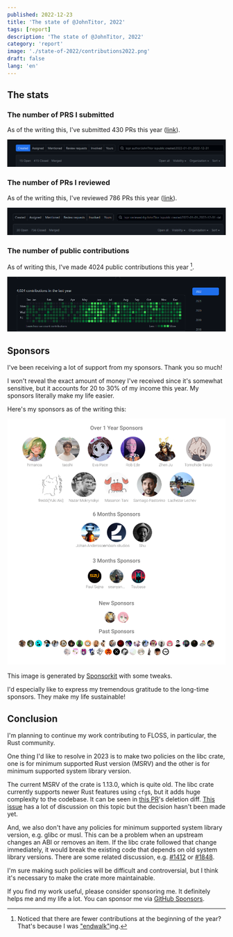 ```yaml
---
published: 2022-12-23
title: 'The state of @JohnTitor, 2022'
tags: [report]
description: 'The state of @JohnTitor, 2022'
category: 'report'
image: './state-of-2022/contributions2022.png'
draft: false
lang: 'en'
---
```


## The stats

### The number of PRS I submitted

As of the writing this, I've submitted 430 PRs this year ([link](https://github.com/pulls?q=is%3Apr+author%3AJohnTitor+is%3Apublic+created%3A2022-01-01..2022-12-31)).

![PRs count 2022](./prs2022.png)

### The number of PRs I reviewed

As of the writing this, I've reviewed 786 PRs this year ([link](https://github.com/pulls?q=is%3Apr+reviewed-by%3AJohnTitor+is%3Apublic+created%3A2022-01-01..2022-12-31+-label%3Adependencies)).

![reviewed PRs count 2022](./reviews2022.png)

### The number of public contributions

As of writing this, I've made 4024 public contributions this year [^1].

![contributions count 2022](./contributions2022.png)

## Sponsors

I've been receiving a lot of support from my sponsors. Thank you so much!

I won't reveal the exact amount of money I've received since it's somewhat sensitive,
but it accounts for 20 to 30% of my income this year.
My sponsors literally make my life easier.

Here's my sponsors as of the writing this:

![sponsors 2022](./sponsors2022.svg)

This image is generated by [Sponsorkit](https://github.com/antfu/sponsorkit) with some tweaks.

I'd especially like to express my tremendous gratitude to the long-time sponsors.
They make my life sustainable!

## Conclusion

I'm planning to continue my work contributing to FLOSS, in particular, the Rust community.

One thing I'd like to resolve in 2023 is to make two policies on the libc crate,
one is for minimum supported Rust version (MSRV) and the other is for minimum supported system library version.

The current MSRV of the crate is 1.13.0, which is quite old.
The libc crate currently supports newer Rust features using `cfg`s,
but it adds huge complexity to the codebase. It can be seen
in [this PR](https://github.com/rust-lang/libc/pull/2845)'s deletion diff.
[This issue](https://github.com/rust-lang/libs-team/issues/72) has a lot of discussion on this topic
but the decision hasn't been made yet.

And, we also don't have any policies for minimum supported system library version, e.g. glibc or musl.
This can be a problem when an upstream changes an ABI or removes an item.
If the libc crate followed that change immediately, it would break the existing code that depends on
old system library versions. There are some related discussion, e.g.
[#1412](https://github.com/rust-lang/libc/issues/1412) or [#1848](https://github.com/rust-lang/libc/issues/1848).

I'm sure making such policies will be difficult and controversial,
but I think it's necessary to make the crate more maintainable.

If you find my work useful, please consider sponsoring me. It definitely helps me and my life a lot.
You can sponsor me via [GitHub Sponsors](https://github.com/sponsors/JohnTitor).

[^1]: Noticed that there are fewer contributions at the beginning of the year? That's because I was ["endwalk"](https://na.finalfantasyxiv.com/endwalker/)ing.
